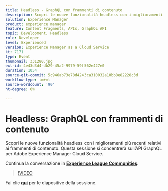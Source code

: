 ```yaml
---
title: Headless - GraphQL con frammenti di contenuto
description: Scopri le nuove funzionalità headless con i miglioramenti più recenti relativi ai frammenti di contenuto. Questa sessione si concentrerà sull’API GraphQL per Adobe Experience Manager Cloud Service. Questa sessione è stata distribuita come parte dell’evento Contenuto Adobe Developers Live.
solution: Experience Manager
product: experience manager
feature: Content Fragments, APIs, GraphQL API
topic: Development, Headless
role: Developer
level: Experienced
version: Experience Manager as a Cloud Service
kt: 7171
type: Event
thumbnail: 331280.jpg
exl-id: 4e43d3d4-db29-45a2-9979-59f562e427e0
duration: 1054
source-git-commit: 5c946ab73e78d4243ca310032a10bb8e82228c3d
workflow-type: tm+mt
source-wordcount: '90'
ht-degree: 0%

---
```


# Headless: GraphQL con frammenti di contenuto

Scopri le nuove funzionalità headless con i miglioramenti più recenti relativi ai frammenti di contenuto. Questa sessione si concentrerà sull’API GraphQL per Adobe Experience Manager Cloud Service.

Continua la conversazione in **[Experience League Communities](https://adobe.ly/36Yd3v6)**.

>[!VIDEO](https://video.tv.adobe.com/v/331280/?quality=12&learn=on&hidetitle=true)

Fai clic **[qui](/help/adobe-developers-live/assets/headless-graphql-content-fragments.pdf)** per le diapositive della sessione.
